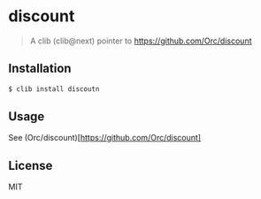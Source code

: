 discount
========

> A clib (clib@next) pointer to https://github.com/Orc/discount

## Installation

```sh
$ clib install discoutn
```

## Usage

See (Orc/discount)[https://github.com/Orc/discount]

## License

MIT
